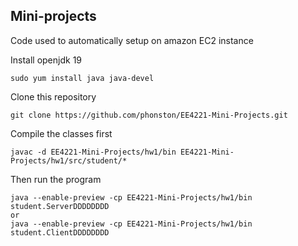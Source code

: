## Mini-projects

Code used to automatically setup on amazon EC2 instance

Install openjdk 19
```
sudo yum install java java-devel
```

Clone this repository
```
git clone https://github.com/phonston/EE4221-Mini-Projects.git
```

Compile the classes first
```
javac -d EE4221-Mini-Projects/hw1/bin EE4221-Mini-Projects/hw1/src/student/*
```

Then run the program
```
java --enable-preview -cp EE4221-Mini-Projects/hw1/bin student.ServerDDDDDDDD
or
java --enable-preview -cp EE4221-Mini-Projects/hw1/bin student.ClientDDDDDDDD
```